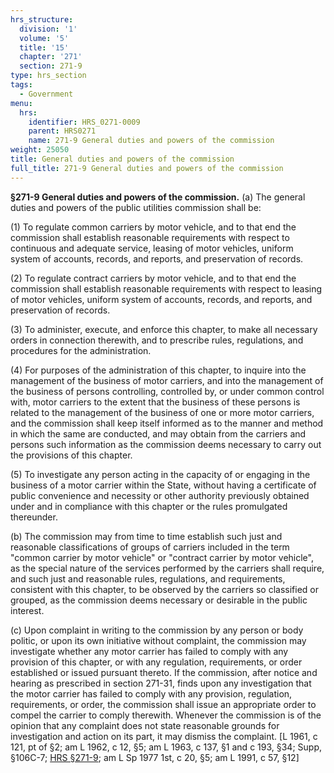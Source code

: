 ```yaml
---
hrs_structure:
  division: '1'
  volume: '5'
  title: '15'
  chapter: '271'
  section: 271-9
type: hrs_section
tags:
  - Government
menu:
  hrs:
    identifier: HRS_0271-0009
    parent: HRS0271
    name: 271-9 General duties and powers of the commission
weight: 25050
title: General duties and powers of the commission
full_title: 271-9 General duties and powers of the commission
---
```

**§271-9 General duties and powers of the commission.** (a) The general duties and powers of the public utilities commission shall be:

(1) To regulate common carriers by motor vehicle, and to that end the commission shall establish reasonable requirements with respect to continuous and adequate service, leasing of motor vehicles, uniform system of accounts, records, and reports, and preservation of records.

(2) To regulate contract carriers by motor vehicle, and to that end the commission shall establish reasonable requirements with respect to leasing of motor vehicles, uniform system of accounts, records, and reports, and preservation of records.

(3) To administer, execute, and enforce this chapter, to make all necessary orders in connection therewith, and to prescribe rules, regulations, and procedures for the administration.

(4) For purposes of the administration of this chapter, to inquire into the management of the business of motor carriers, and into the management of the business of persons controlling, controlled by, or under common control with, motor carriers to the extent that the business of these persons is related to the management of the business of one or more motor carriers, and the commission shall keep itself informed as to the manner and method in which the same are conducted, and may obtain from the carriers and persons such information as the commission deems necessary to carry out the provisions of this chapter.

(5) To investigate any person acting in the capacity of or engaging in the business of a motor carrier within the State, without having a certificate of public convenience and necessity or other authority previously obtained under and in compliance with this chapter or the rules promulgated thereunder.

(b) The commission may from time to time establish such just and reasonable classifications of groups of carriers included in the term "common carrier by motor vehicle" or "contract carrier by motor vehicle", as the special nature of the services performed by the carriers shall require, and such just and reasonable rules, regulations, and requirements, consistent with this chapter, to be observed by the carriers so classified or grouped, as the commission deems necessary or desirable in the public interest.

(c) Upon complaint in writing to the commission by any person or body politic, or upon its own initiative without complaint, the commission may investigate whether any motor carrier has failed to comply with any provision of this chapter, or with any regulation, requirements, or order established or issued pursuant thereto. If the commission, after notice and hearing as prescribed in section 271-31, finds upon any investigation that the motor carrier has failed to comply with any provision, regulation, requirements, or order, the commission shall issue an appropriate order to compel the carrier to comply therewith. Whenever the commission is of the opinion that any complaint does not state reasonable grounds for investigation and action on its part, it may dismiss the complaint. [L 1961, c 121, pt of §2; am L 1962, c 12, §5; am L 1963, c 137, §1 and c 193, §34; Supp, §106C-7; [HRS §271-9](/title-15/chapter-271/section-271-9/); am L Sp 1977 1st, c 20, §5; am L 1991, c 57, §12]